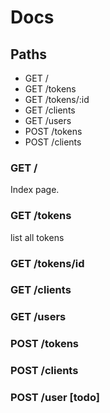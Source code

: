 # Docs

## Paths
- GET /
- GET /tokens
- GET /tokens/:id
- GET /clients
- GET /users
- POST /tokens
- POST /clients

### GET /

Index page.

### GET /tokens

list all tokens

### GET /tokens/id

### GET /clients

### GET /users

### POST /tokens

### POST /clients

### POST /user [todo]